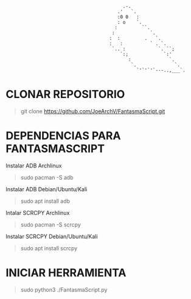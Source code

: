                                                .-.
                                             .'   `.
                                             :0 0   :
                                             : o    `.
                                            :         ``.
                                           :             `.
                                          :  :         .   `.
                                          :   :          ` . `.
                                           `.. :            `. ``;
                                              `:;             `:'
                                                 :              `.
                                                  `.              `.     
                                                    `'`'`'`---..,___`. 
# CLONAR REPOSITORIO

> git clone https://github.com/JoeArchV/FantasmaScript.git

# DEPENDENCIAS PARA FANTASMASCRIPT                                                    
Instalar ADB Archlinux 

 > sudo pacman -S adb

Instalar ADB Debian/Ubuntu/Kali

 > sudo apt install adb

Intalar SCRCPY Archlinux

 > sudo pacman -S scrcpy

Instalar SCRCPY Debian/Ubuntu/Kali

 > sudo apt install scrcpy

# INICIAR HERRAMIENTA

 > sudo python3 ./FantasmaScript.py






